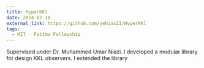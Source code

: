 ```yaml
---
title: HyperKKl
date: 2024-07-18
external_link: https://github.com/yehias21/HyperKKl
tags:
  - MIT - Fatima Fellowship
---
```


Supervised under Dr. Muhammed Umar Niazi. I developed a modular library for design KKL observers. I extended the library

<!--more-->
